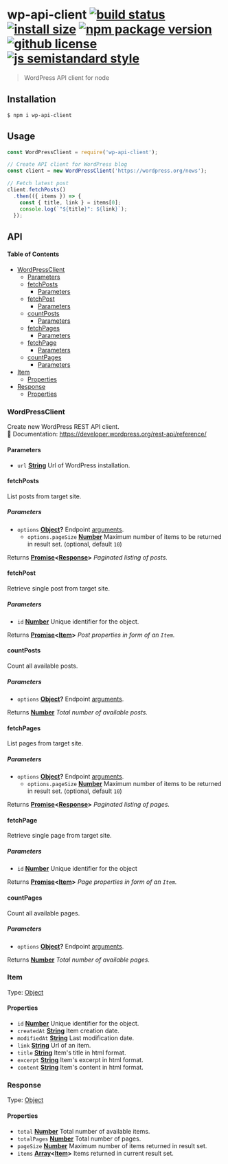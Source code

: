 # wp-api-client [![build status](https://badgen.net/travis/vladimyr/wp-api-client/master)](https://travis-ci.com/vladimyr/wp-api-client) [![install size](https://badgen.net/packagephobia/install/wp-api-client)](https://packagephobia.now.sh/result?p=wp-api-client) [![npm package version](https://badgen.net/npm/v/wp-api-client)](https://npm.im/wp-api-client) [![github license](https://badgen.net/github/license/vladimyr/wp-api-client)](https://github.com/vladimyr/wp-api-client/blob/master/LICENSE) [![js semistandard style](https://badgen.net/badge/code%20style/semistandard/cyan)](https://github.com/Flet/semistandard)

> WordPress API client for node

## Installation

    $ npm i wp-api-client

## Usage

```js
const WordPressClient = require('wp-api-client');

// Create API client for WordPress blog
const client = new WordPressClient('https://wordpress.org/news');

// Fetch latest post
client.fetchPosts()
  .then(({ items }) => {
    const { title, link } = items[0];
    console.log(`"${title}": ${link}`);
  });
```

## API

<!-- Generated by documentation.js. Update this documentation by updating the source code. -->

#### Table of Contents

-   [WordPressClient](#wordpressclient)
    -   [Parameters](#parameters)
    -   [fetchPosts](#fetchposts)
        -   [Parameters](#parameters-1)
    -   [fetchPost](#fetchpost)
        -   [Parameters](#parameters-2)
    -   [countPosts](#countposts)
        -   [Parameters](#parameters-3)
    -   [fetchPages](#fetchpages)
        -   [Parameters](#parameters-4)
    -   [fetchPage](#fetchpage)
        -   [Parameters](#parameters-5)
    -   [countPages](#countpages)
        -   [Parameters](#parameters-6)
-   [Item](#item)
    -   [Properties](#properties)
-   [Response](#response)
    -   [Properties](#properties-1)

### WordPressClient

Create new WordPress REST API client.<br>
:blue_book: Documentation: <https://developer.wordpress.org/rest-api/reference/>

#### Parameters

-   `url` **[String](https://developer.mozilla.org/docs/Web/JavaScript/Reference/Global_Objects/String)** Url of WordPress installation.

#### fetchPosts

List posts from target site.

##### Parameters

-   `options` **[Object](https://developer.mozilla.org/docs/Web/JavaScript/Reference/Global_Objects/Object)?** Endpoint [arguments](https://developer.wordpress.org/rest-api/reference/posts/#arguments).
    -   `options.pageSize` **[Number](https://developer.mozilla.org/docs/Web/JavaScript/Reference/Global_Objects/Number)** Maximum number of items to be returned in result set. (optional, default `10`)

Returns **[Promise](https://developer.mozilla.org/docs/Web/JavaScript/Reference/Global_Objects/Promise)&lt;[Response](#response)>** _Paginated listing of posts._

#### fetchPost

Retrieve single post from target site.

##### Parameters

-   `id` **[Number](https://developer.mozilla.org/docs/Web/JavaScript/Reference/Global_Objects/Number)** Unique identifier for the object.

Returns **[Promise](https://developer.mozilla.org/docs/Web/JavaScript/Reference/Global_Objects/Promise)&lt;[Item](#item)>** _Post properties in form of an `Item`._

#### countPosts

Count all available posts.

##### Parameters

-   `options` **[Object](https://developer.mozilla.org/docs/Web/JavaScript/Reference/Global_Objects/Object)?** Endpoint [arguments](https://developer.wordpress.org/rest-api/reference/posts/#arguments).

Returns **[Number](https://developer.mozilla.org/docs/Web/JavaScript/Reference/Global_Objects/Number)** _Total number of available posts._

#### fetchPages

List pages from target site.

##### Parameters

-   `options` **[Object](https://developer.mozilla.org/docs/Web/JavaScript/Reference/Global_Objects/Object)?** Endpoint [arguments](https://developer.wordpress.org/rest-api/reference/pages/#arguments).
    -   `options.pageSize` **[Number](https://developer.mozilla.org/docs/Web/JavaScript/Reference/Global_Objects/Number)** Maximum number of items to be returned in result set. (optional, default `10`)

Returns **[Promise](https://developer.mozilla.org/docs/Web/JavaScript/Reference/Global_Objects/Promise)&lt;[Response](#response)>** _Paginated listing of pages._

#### fetchPage

Retrieve single page from target site.

##### Parameters

-   `id` **[Number](https://developer.mozilla.org/docs/Web/JavaScript/Reference/Global_Objects/Number)** Unique identifier for the object

Returns **[Promise](https://developer.mozilla.org/docs/Web/JavaScript/Reference/Global_Objects/Promise)&lt;[Item](#item)>** _Page properties in form of an `Item`._

#### countPages

Count all available pages.

##### Parameters

-   `options` **[Object](https://developer.mozilla.org/docs/Web/JavaScript/Reference/Global_Objects/Object)?** Endpoint [arguments](https://developer.wordpress.org/rest-api/reference/pages/#arguments).

Returns **[Number](https://developer.mozilla.org/docs/Web/JavaScript/Reference/Global_Objects/Number)** _Total number of available pages._

### Item

Type: [Object](https://developer.mozilla.org/docs/Web/JavaScript/Reference/Global_Objects/Object)

#### Properties

-   `id` **[Number](https://developer.mozilla.org/docs/Web/JavaScript/Reference/Global_Objects/Number)** Unique identifier for the object.
-   `createdAt` **[String](https://developer.mozilla.org/docs/Web/JavaScript/Reference/Global_Objects/String)** Item creation date.
-   `modifiedAt` **[String](https://developer.mozilla.org/docs/Web/JavaScript/Reference/Global_Objects/String)** Last modification date.
-   `link` **[String](https://developer.mozilla.org/docs/Web/JavaScript/Reference/Global_Objects/String)** Url of an item.
-   `title` **[String](https://developer.mozilla.org/docs/Web/JavaScript/Reference/Global_Objects/String)** Item's title in html format.
-   `excerpt` **[String](https://developer.mozilla.org/docs/Web/JavaScript/Reference/Global_Objects/String)** Item's excerpt in html format.
-   `content` **[String](https://developer.mozilla.org/docs/Web/JavaScript/Reference/Global_Objects/String)** Item's content in html format.

### Response

Type: [Object](https://developer.mozilla.org/docs/Web/JavaScript/Reference/Global_Objects/Object)

#### Properties

-   `total` **[Number](https://developer.mozilla.org/docs/Web/JavaScript/Reference/Global_Objects/Number)** Total number of available items.
-   `totalPages` **[Number](https://developer.mozilla.org/docs/Web/JavaScript/Reference/Global_Objects/Number)** Total number of pages.
-   `pageSize` **[Number](https://developer.mozilla.org/docs/Web/JavaScript/Reference/Global_Objects/Number)** Maximum number of items returned in result set.
-   `items` **[Array](https://developer.mozilla.org/docs/Web/JavaScript/Reference/Global_Objects/Array)&lt;[Item](#item)>** Items returned in current result set.
